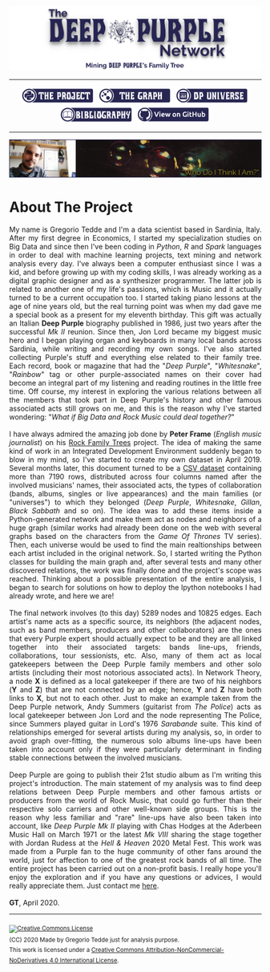 <div align="center"><a href="https://greggtdd.github.io/DeepPurpleNetwork/"><img src="https://raw.githubusercontent.com/greggtdd/DeepPurpleNetwork/master/docs/site_images/dpnetwork_banner.png"></a></div>

___

<div align="center"><a href="https://greggtdd.github.io/DeepPurpleNetwork/pages/project"><img src="https://raw.githubusercontent.com/greggtdd/DeepPurpleNetwork/master/docs/site_images/button_proj.png"  width="150" height="35"></a> <a href="https://greggtdd.github.io/DeepPurpleNetwork/pages/graph"><img src="https://raw.githubusercontent.com/greggtdd/DeepPurpleNetwork/master/docs/site_images/button_graph.png"  width="150" height="35"></a> <a href="https://greggtdd.github.io/DeepPurpleNetwork/pages/dp_universe"><img src="https://raw.githubusercontent.com/greggtdd/DeepPurpleNetwork/master/docs/site_images/button_univ.png"  width="150" height="35"></a> <a href="https://greggtdd.github.io/DeepPurpleNetwork/pages/bibliography"><img src="https://raw.githubusercontent.com/greggtdd/DeepPurpleNetwork/master/docs/site_images/button_biblio.png"  width="150" height="35"></a> <a href="https://github.com/greggtdd/DeepPurpleNetwork" target="_blank"><img src="https://raw.githubusercontent.com/greggtdd/DeepPurpleNetwork/master/docs/site_images/button_git.png"  width="150" height="35"></a></div>

___

![Gregorio Tedde](https://github.com/greggtdd/DeepPurpleNetwork/blob/master/docs/site_images/gt-profile.png?raw=true)

# About The Project
<div style="text-align: justify">My name is Gregorio Tedde and I'm a data scientist based in Sardinia, Italy. After my first degree in Economics, I started my specialization studies on Big Data and since then I've been coding in <em>Python</em>, <em>R</em> and <em>Spark</em> languages in order to deal with machine learning projects, text mining and network analysis every day. I've always been a computer enthusiast since I was a kid, and before growing up with my coding skills, I was already working as a digital graphic designer and as a synthesizer programmer. The latter job is related to another one of my life's passions, which is Music and it actually turned to be a current occupation too. I started taking piano lessons at the age of nine years old, but the real turning point was when my dad gave me a special book as a present for my eleventh birthday. This gift was actually an Italian <b>Deep Purple</b> biography published in 1986, just two years after the successful <em>Mk II</em> reunion. Since then, Jon Lord became my biggest music hero and I began playing organ and keyboards in many local bands across Sardinia, while writing and recording my own songs. I've also started collecting Purple's stuff and everything else related to their family tree. Each record, book or magazine that had the "<em>Deep Purple</em>", "<em>Whitesnake</em>", "<em>Rainbow</em>" tag or other purple-associated names on their cover had become an integral part of my listening and reading routines in the little free time. Off course, my interest in exploring the various relations between all the members that took part in Deep Purple's history and other famous associated acts still grows on me, and this is the reason why I've started wondering: "<em>What if Big Data and Rock Music could deal together?</em>"<br>
<br>
  I have always admired the amazing job done by <b>Peter Frame</b> (<em>English music journalist</em>) on his <a href="https://rockfamilytrees.co.uk" target="_blank">Rock Family Trees</a> project. The idea of making the same kind of work in an Integrated Development Environment suddenly began to blow in my mind, so I've started to create my own dataset in April 2019. Several months later, this document turned to be a <a href="https://github.com/greggtdd/DeepPurpleNetwork/blob/master/dp_union_edges.csv" target="_blank">CSV dataset</a> containing more than 7190 rows, distributed across four columns named after the involved musicians' names, their associated acts, the types of collaboration (bands, albums, singles or live appearances) and the main families (or "universes") to which they belonged (<em>Deep Purple</em>, <em>Whitesnake</em>, <em>Gillan</em>, <em>Black Sabbath</em> and so on). The idea was to add these items inside a Python-generated network and make them act as nodes and neighbors of a huge graph (similar works had already been done on the web with several graphs based on the characters from the <em>Game Of Thrones</em> TV series). Then, each universe would be used to find the main realtionships between each artist included in the original network. So, I started writing the Python classes for building the main graph and, after several tests and many other discovered relations, the work was finally done and the project's scope was reached. Thinking about a possible presentation of the entire analysis, I began to search for solutions on how to deploy the Ipython notebooks I had already wrote, and here we are!<br>
<br>
The final network involves (to this day) 5289 nodes and 10825 edges. Each artist's name acts as a specific source, its neighbors (the adjacent nodes, such as band members, producers and other collaborators) are the ones that every Purple expert should actually expect to be and they are all linked together into their associated targets: bands line-ups, friends, collaborations, tour sessionists, etc. Also, many of them act as local gatekeepers between the Deep Purple family members and other solo artists (including their most notorious associated acts). In Network Theory, a node <b>X</b> is defined as a local gatekeeper if there are two of his neighbors (<b>Y</b> and <b>Z</b>) that are not connected by an edge; hence, <b>Y</b> and <b>Z</b> have both links to <b>X</b>, but not to each other. Just to make an example taken from the Deep Purple network, Andy Summers (guitarist from <em>The Police</em>) acts as local gatekeeper between Jon Lord and the node representing The Police, since Summers played guitar in Lord's 1976 <em>Sarabande</em> suite. This kind of relationships emerged for several artists during my analysis, so, in order to avoid graph over-fitting, the numerous solo albums line-ups have been taken into account only if they were particularly determinant in finding stable connections between the involved musicians.<br>
<br>
Deep Purple are going to publish their 21st studio album as I'm writing this project's introduction. The main statement of my analysis was to find deep relations between Deep Purple members and other famous artists or producers from the world of Rock Music, that could go further than their respective solo carriers and other well-known side groups. This is the reason why less familiar and "rare" line-ups have also been taken into account, like <em>Deep Purple Mk II</em> playing with Chas Hodges at the Aderbeen Music Hall on March 1971 or the latest <em>Mk VIII</em> sharing the stage together with Jordan Rudess at the <em>Hell & Heaven</em> 2020 Metal Fest. This work was made from a Purple fan to the huge community of other fans around the world, just for affection to one of the greatest rock bands of all time. The entire project has been carried out on a non-profit basis. I really hope you'll enjoy the exploration and if you have any questions or advices, I would really appreciate them. Just contact me <a href="mailto:greggtedde@gmail.com">here</a>.</div>
<br>
<b>GT</b>, April 2020.

___
<sub><a rel="license" href="http://creativecommons.org/licenses/by-nc-nd/4.0/"><img alt="Creative Commons License" style="border-width:0" src="https://i.creativecommons.org/l/by-nc-nd/4.0/88x31.png" /></a><br />(CC) 2020 Made by Gregorio Tedde just for analysis purpose.<br>This work is licensed under a <a rel="license" href="http://creativecommons.org/licenses/by-nc-nd/4.0/">Creative Commons Attribution-NonCommercial-NoDerivatives 4.0 International License</a>.</sub>


